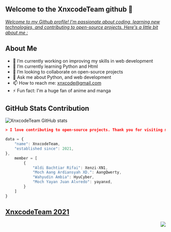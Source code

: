 ## Welcome to the XnxcodeTeam github 👋
_[Welcome to my Github profile! I'm passionate about coding, learning new technologies, and contributing to open-source projects. Here's a little bit about me :]()_

## About Me

- 🔭 I’m currently working on improving my skills in web development
- 🌱 I’m currently learning Python and Html
- 👯 I’m looking to collaborate on open-source projects
- 💬 Ask me about Python, and web development
- 📫 How to reach me: [xnxcode@gmail.com](mailto:email@ang.skizofrenia.com)
- ⚡ Fun fact: I'm a huge fan of anime and manga

## GitHub Stats Contribution

![XnxcodeTeam GitHub stats](https://github-readme-stats.vercel.app/api?username=AangQwerty&show_icons=true&theme=monokai)

``` json
> I love contributing to open-source projects. Thank you for visiting my profile! Feel free to explore my repositories and reach out if you'd like to collaborate or chat about tech.
```
``` javascript 
data = {
    "name": XnxcodeTeam,
    "established since": 2021,
},
    member = [
        {
            "Aldi Bachtiar Rifai": Xenzi-XN1,
            "Moch Aang Ardiansyah XD.": AangQwerty,
            "Wahyudin Ambia": HyuCyber,
            "Moch Yayan Juan Alvredo": yayanxd,
        }
    ]
}
```
## [XnxcodeTeam 2021](https://github.com/XnxcodeTeam)
<img align="right" src="https://media4.giphy.com/media/N5yFyURQlHTh3NUxn2/giphy.gif?cid=6c09b95283jn4mhdaqt3h89ieums63y98aauom7xlqm10726&ep=v1_internal_gif_by_id&rid=giphy.gif&ct=g"><br/>
